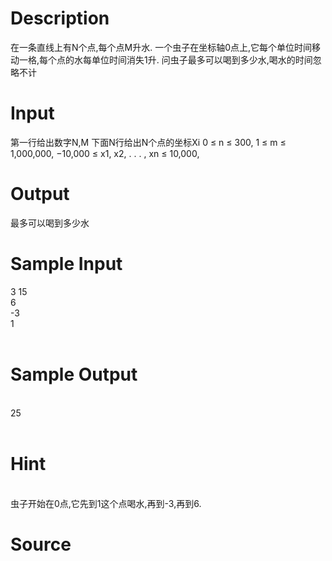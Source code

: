 
# Description

<div class="content">在一条直线上有N个点,每个点M升水. 
一个虫子在坐标轴0点上,它每个单位时间移动一格,每个点的水每单位时间消失1升. 
问虫子最多可以喝到多少水,喝水的时间忽略不计

</div>

# Input

<div class="content">
第一行给出数字N,M 
下面N行给出N个点的坐标Xi 
0 ≤ n ≤ 300, 1 ≤ m ≤ 1,000,000, −10,000 ≤ x1, x2, . . . , xn ≤ 10,000,

</div>

# Output

<div class="content">
最多可以喝到多少水
</div>

# Sample Input

<div class="content"><span class="sampledata">3 15<br/>
6<br/>
-3<br/>
1<br/>
<br/>
</span></div>

# Sample Output

<div class="content"><span class="sampledata"><br/>
25<br/>
<br/>
</span></div>

# Hint

<div class="content"><p><br/>
虫子开始在0点,它先到1这个点喝水,再到-3,再到6.<br/>
</p></div>

# Source

<div class="content"><p><a href="problemset.php?search="></a></p></div>

